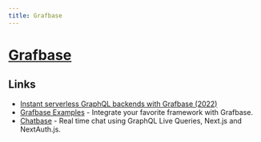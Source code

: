 ```yaml
---
title: Grafbase
---
```


# [Grafbase](https://grafbase.com/)

## Links

- [Instant serverless GraphQL backends with Grafbase (2022)](https://www.youtube.com/watch?v=JMizhu3ut-M)
- [Grafbase Examples](https://github.com/grafbase/examples) - Integrate your favorite framework with Grafbase.
- [Chatbase](https://github.com/notrab/chatbase) - Real time chat using GraphQL Live Queries, Next.js and NextAuth.js.
